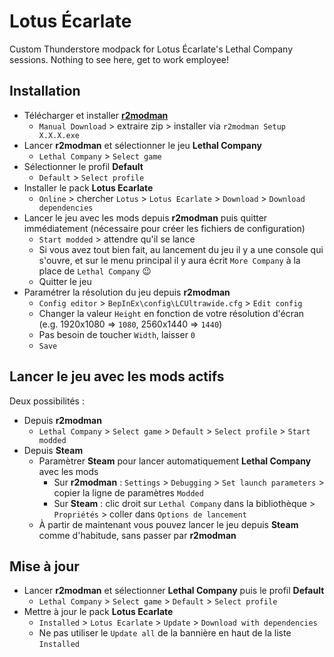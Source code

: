# Lotus Écarlate

Custom Thunderstore modpack for Lotus Écarlate's Lethal Company sessions.
Nothing to see here, get to work employee!

## Installation

- Télécharger et installer [**r2modman**](https://valheim.thunderstore.io/package/ebkr/r2modman/)
  - `Manual Download` > extraire zip > installer via `r2modman Setup X.X.X.exe`
- Lancer **r2modman** et sélectionner le jeu **Lethal Company**
  - `Lethal Company` > `Select game`
- Sélectionner le profil **Default**
  - `Default` > `Select profile`
- Installer le pack **Lotus Ecarlate**
  - `Online` > chercher `Lotus` > `Lotus Ecarlate` > `Download` > `Download dependencies`
- Lancer le jeu avec les mods depuis **r2modman** puis quitter immédiatement (nécessaire pour créer les fichiers de configuration)
  - `Start modded` > attendre qu'il se lance
  - Si vous avez tout bien fait, au lancement du jeu il y a une console qui s'ouvre, et sur le menu principal il y aura écrit `More Company` à la place de `Lethal Company` 😉
  - Quitter le jeu
- Paramétrer la résolution du jeu depuis **r2modman**
  - `Config editor` > `BepInEx\config\LCUltrawide.cfg` > `Edit config`
  - Changer la valeur `Height` en fonction de votre résolution d'écran (e.g. 1920x1080 => `1080`, 2560x1440 => `1440`)
  - Pas besoin de toucher `Width`, laisser `0`
  - `Save`

## Lancer le jeu avec les mods actifs

Deux possibilités :

- Depuis **r2modman**
  - `Lethal Company` > `Select game` > `Default` > `Select profile` > `Start modded`
- Depuis **Steam**
  - Paramètrer **Steam** pour lancer automatiquement **Lethal Company** avec les mods
    - Sur **r2modman** : `Settings` > `Debugging` > `Set launch parameters` > copier la ligne de paramètres `Modded`
    - Sur **Steam** : clic droit sur `Lethal Company` dans la bibliothèque > `Propriétés` > coller dans `Options de lancement`
  - À partir de maintenant vous pouvez lancer le jeu depuis **Steam** comme d'habitude, sans passer par **r2modman**

## Mise à jour

- Lancer **r2modman** et sélectionner **Lethal Company** puis le profil **Default**
  - `Lethal Company` > `Select game` > `Default` > `Select profile`
- Mettre à jour le pack **Lotus Ecarlate**
  - `Installed` > `Lotus Ecarlate` > `Update` > `Download with dependencies`
  - Ne pas utiliser le `Update all` de la bannière en haut de la liste `Installed`
